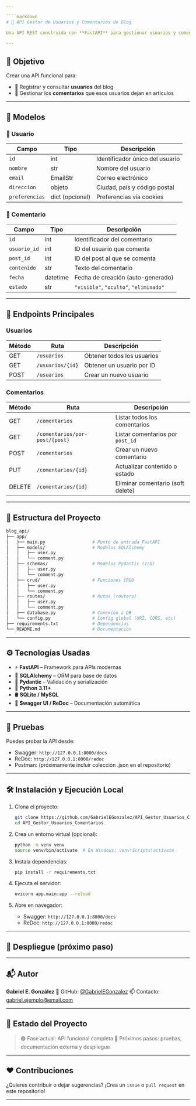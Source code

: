 ```yaml
---

````markdown
# 🚀 API Gestor de Usuarios y Comentarios de Blog

Una API REST construida con **FastAPI** para gestionar usuarios y comentarios de un blog. Permite crear usuarios, asociar comentarios a publicaciones y manejar el estado de los mismos.

---
```


## 🎯 Objetivo

Crear una API funcional para:

- 📌 Registrar y consultar **usuarios** del blog
- 💬 Gestionar los **comentarios** que esos usuarios dejan en artículos

---

## 🧱 Modelos

### 👤 Usuario

| Campo         | Tipo     | Descripción                          |
|---------------|----------|--------------------------------------|
| `id`          | int      | Identificador único del usuario      |
| `nombre`      | str      | Nombre del usuario                   |
| `email`       | EmailStr | Correo electrónico                   |
| `direccion`   | objeto   | Ciudad, país y código postal         |
| `preferencias`| dict (opcional) | Preferencias vía cookies      |

### 💬 Comentario

| Campo        | Tipo     | Descripción                          |
|--------------|----------|--------------------------------------|
| `id`         | int      | Identificador del comentario         |
| `usuario_id` | int      | ID del usuario que comenta           |
| `post_id`    | int      | ID del post al que se comenta        |
| `contenido`  | str      | Texto del comentario                 |
| `fecha`      | datetime | Fecha de creación (auto-generado)    |
| `estado`     | str      | `"visible"`, `"oculto"`, `"eliminado"` |

---

## 🔗 Endpoints Principales

### Usuarios

| Método | Ruta             | Descripción                |
|--------|------------------|----------------------------|
| GET    | `/usuarios`      | Obtener todos los usuarios |
| GET    | `/usuarios/{id}` | Obtener un usuario por ID  |
| POST   | `/usuarios`      | Crear un nuevo usuario     |

### Comentarios

| Método | Ruta                            | Descripción                         |
|--------|----------------------------------|-------------------------------------|
| GET    | `/comentarios`                  | Listar todos los comentarios        |
| GET    | `/comentarios/por-post/{post}`  | Listar comentarios por `post_id`    |
| POST   | `/comentarios`                  | Crear un nuevo comentario           |
| PUT    | `/comentarios/{id}`             | Actualizar contenido o estado       |
| DELETE | `/comentarios/{id}`             | Eliminar comentario (soft delete)   |

---

## 🌲 Estructura del Proyecto

```bash
blog_api/
├── app/
│   ├── main.py                  # Punto de entrada FastAPI
│   ├── models/                  # Modelos SQLAlchemy
│   │   ├── user.py
│   │   └── comment.py
│   ├── schemas/                 # Modelos Pydantic (I/O)
│   │   ├── user.py
│   │   └── comment.py
│   ├── crud/                    # Funciones CRUD
│   │   ├── user.py
│   │   └── comment.py
│   ├── routes/                  # Rutas (routers)
│   │   ├── user.py
│   │   └── comment.py
│   ├── database.py              # Conexión a DB
│   └── config.py                # Config global (URI, CORS, etc)
├── requirements.txt             # Dependencias
└── README.md                    # Documentación
````

---

## ⚙️ Tecnologías Usadas

* ⚡ **FastAPI** – Framework para APIs modernas
* 🐘 **SQLAlchemy** – ORM para base de datos
* 📄 **Pydantic** – Validación y serialización
* 🐍 **Python 3.11+**
* 🛢️ **SQLite / MySQL**
* 🧪 **Swagger UI / ReDoc** – Documentación automática

---

## 🧪 Pruebas

Puedes probar la API desde:

* Swagger: `http://127.0.0.1:8000/docs`
* ReDoc: `http://127.0.0.1:8000/redoc`
* Postman: (próximamente incluir colección .json en el repositorio)

---

## 🛠️ Instalación y Ejecución Local

1. Clona el proyecto:

   ```bash
   git clone https://github.com/GabrielEGonzalez/API_Gestor_Usuarios_Comentarios.git
   cd API_Gestor_Usuarios_Comentarios
   ```

2. Crea un entorno virtual (opcional):

   ```bash
   python -m venv venv
   source venv/bin/activate  # En Windows: venv\Scripts\activate
   ```

3. Instala dependencias:

   ```bash
   pip install -r requirements.txt
   ```

4. Ejecuta el servidor:

   ```bash
   uvicorn app.main:app --reload
   ```

5. Abre en navegador:

   * Swagger: `http://127.0.0.1:8000/docs`
   * ReDoc: `http://127.0.0.1:8000/redoc`

---
## 🚀 Despliegue (próximo paso)
---

## 📬 Autor

**Gabriel E. González**
📂 GitHub: [@GabrielEGonzalez](https://github.com/GabrielEGonzalez)
📫 Contacto: [gabriel.ejemplo@email.com](mailto:enriquegonzalez123467@gmail.com)

---

## 📝 Estado del Proyecto

> 🟢 Fase actual: API funcional completa
> 🔵 Próximos pasos: pruebas, documentación externa y despliegue

---

## ❤️ Contribuciones

¿Quieres contribuir o dejar sugerencias?
¡Crea un `issue` o `pull request` en este repositorio!

---
